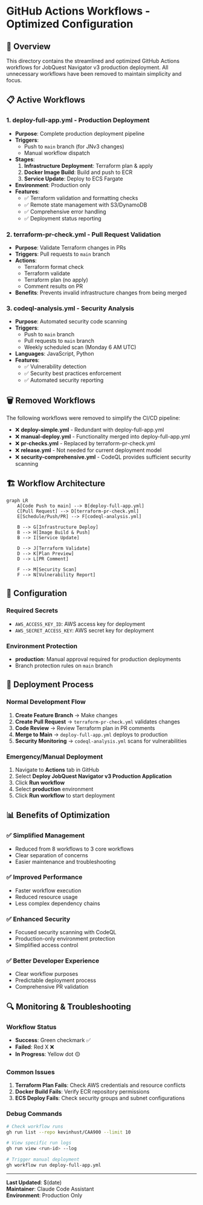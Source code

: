 # GitHub Actions Workflows - Optimized Configuration

## 🎯 Overview

This directory contains the streamlined and optimized GitHub Actions workflows for JobQuest Navigator v3 production deployment. All unnecessary workflows have been removed to maintain simplicity and focus.

## 📋 Active Workflows

### 1. **deploy-full-app.yml** - Production Deployment
- **Purpose**: Complete production deployment pipeline
- **Triggers**: 
  - Push to `main` branch (for JNv3 changes)
  - Manual workflow dispatch
- **Stages**:
  1. **Infrastructure Deployment**: Terraform plan & apply
  2. **Docker Image Build**: Build and push to ECR
  3. **Service Update**: Deploy to ECS Fargate
- **Environment**: Production only
- **Features**:
  - ✅ Terraform validation and formatting checks
  - ✅ Remote state management with S3/DynamoDB
  - ✅ Comprehensive error handling
  - ✅ Deployment status reporting

### 2. **terraform-pr-check.yml** - Pull Request Validation
- **Purpose**: Validate Terraform changes in PRs
- **Triggers**: Pull requests to `main` branch
- **Actions**:
  - Terraform format check
  - Terraform validate
  - Terraform plan (no apply)
  - Comment results on PR
- **Benefits**: Prevents invalid infrastructure changes from being merged

### 3. **codeql-analysis.yml** - Security Analysis
- **Purpose**: Automated security code scanning
- **Triggers**: 
  - Push to `main` branch
  - Pull requests to `main` branch
  - Weekly scheduled scan (Monday 6 AM UTC)
- **Languages**: JavaScript, Python
- **Features**: 
  - ✅ Vulnerability detection
  - ✅ Security best practices enforcement
  - ✅ Automated security reporting

## 🗑️ Removed Workflows

The following workflows were removed to simplify the CI/CD pipeline:

- ❌ **deploy-simple.yml** - Redundant with deploy-full-app.yml
- ❌ **manual-deploy.yml** - Functionality merged into deploy-full-app.yml
- ❌ **pr-checks.yml** - Replaced by terraform-pr-check.yml
- ❌ **release.yml** - Not needed for current deployment model
- ❌ **security-comprehensive.yml** - CodeQL provides sufficient security scanning

## 🏗️ Workflow Architecture

```mermaid
graph LR
    A[Code Push to main] --> B[deploy-full-app.yml]
    C[Pull Request] --> D[terraform-pr-check.yml]
    E[Schedule/Push/PR] --> F[codeql-analysis.yml]
    
    B --> G[Infrastructure Deploy]
    B --> H[Image Build & Push]
    B --> I[Service Update]
    
    D --> J[Terraform Validate]
    D --> K[Plan Preview]
    D --> L[PR Comment]
    
    F --> M[Security Scan]
    F --> N[Vulnerability Report]
```

## 🔧 Configuration

### Required Secrets
- `AWS_ACCESS_KEY_ID`: AWS access key for deployment
- `AWS_SECRET_ACCESS_KEY`: AWS secret key for deployment

### Environment Protection
- **production**: Manual approval required for production deployments
- Branch protection rules on `main` branch

## 🚀 Deployment Process

### Normal Development Flow
1. **Create Feature Branch** → Make changes
2. **Create Pull Request** → `terraform-pr-check.yml` validates changes
3. **Code Review** → Review Terraform plan in PR comments
4. **Merge to Main** → `deploy-full-app.yml` deploys to production
5. **Security Monitoring** → `codeql-analysis.yml` scans for vulnerabilities

### Emergency/Manual Deployment
1. Navigate to **Actions** tab in GitHub
2. Select **Deploy JobQuest Navigator v3 Production Application**
3. Click **Run workflow**
4. Select **production** environment
5. Click **Run workflow** to start deployment

## 📊 Benefits of Optimization

### ✅ Simplified Management
- Reduced from 8 workflows to 3 core workflows
- Clear separation of concerns
- Easier maintenance and troubleshooting

### ✅ Improved Performance  
- Faster workflow execution
- Reduced resource usage
- Less complex dependency chains

### ✅ Enhanced Security
- Focused security scanning with CodeQL
- Production-only environment protection
- Simplified access control

### ✅ Better Developer Experience
- Clear workflow purposes
- Predictable deployment process
- Comprehensive PR validation

## 🔍 Monitoring & Troubleshooting

### Workflow Status
- **Success**: Green checkmark ✅
- **Failed**: Red X ❌  
- **In Progress**: Yellow dot 🟡

### Common Issues
1. **Terraform Plan Fails**: Check AWS credentials and resource conflicts
2. **Docker Build Fails**: Verify ECR repository permissions
3. **ECS Deploy Fails**: Check security groups and subnet configurations

### Debug Commands
```bash
# Check workflow runs
gh run list --repo kevinhust/CAA900 --limit 10

# View specific run logs  
gh run view <run-id> --log

# Trigger manual deployment
gh workflow run deploy-full-app.yml
```

---

**Last Updated**: $(date)  
**Maintainer**: Claude Code Assistant  
**Environment**: Production Only